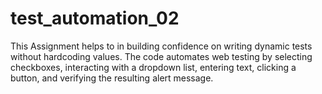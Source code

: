 # test_automation_02
This Assignment helps to in building confidence on writing dynamic tests without hardcoding values. 
The code automates web testing by selecting checkboxes, interacting with a dropdown list, entering text, clicking a button, and verifying the resulting alert message.
